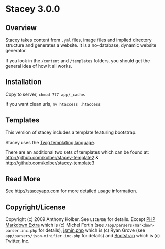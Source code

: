 # Stacey 3.0.0

## Overview
Stacey takes content from `.yml` files, image files and implied directory structure and generates a website.
It is a no-database, dynamic website generator.

If you look in the `/content` and `/templates` folders, you should get the general idea of how it all works.

## Installation

Copy to server, `chmod 777 app/_cache`.

If you want clean urls, `mv htaccess .htaccess`

## Templates

This version of stacey includes a template featuring bootstrap.

Stacey uses the [Twig templating language](http://twig.sensiolabs.org/).

There are an additional two sets of templates which can be found at:
<http://github.com/kolber/stacey-template2> &
<http://github.com/kolber/stacey-template3>

## Read More

See <http://staceyapp.com> for more detailed usage information.

## Copyright/License

Copyright (c) 2009 Anthony Kolber. See `LICENSE` for details.
Except [PHP Markdown Extra](http://michelf.com/projects/php-markdown/extra/) which is (c) Michel Fortin (see `/app/parsers/markdown-parser.inc.php` for details),
[jsmin.php](https://github.com/rgrove/jsmin-php/) which is (c) Ryan Grove (see `app/parsers/json-minifier.inc.php` for details) and [Bootstrap](http://twitter.github.com/bootstrap/) which is (c) Twitter, Inc.